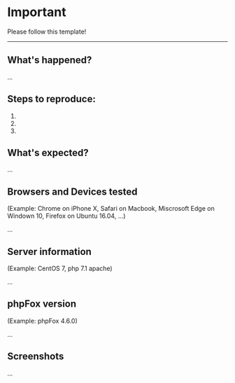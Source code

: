 # Important

Please follow this template!

----------------------------------------

## What's happened?
...

## Steps to reproduce:
1. 
2. 
3. 

## What's expected?
...

## Browsers and Devices tested
(Example: Chrome on iPhone X, Safari on Macbook, Miscrosoft Edge on Windown 10, Firefox on Ubuntu 16.04, ...)

...

## Server information
(Example: CentOS 7, php 7.1 apache)

...

## phpFox version
(Example: phpFox 4.6.0)

...

## Screenshots
...
